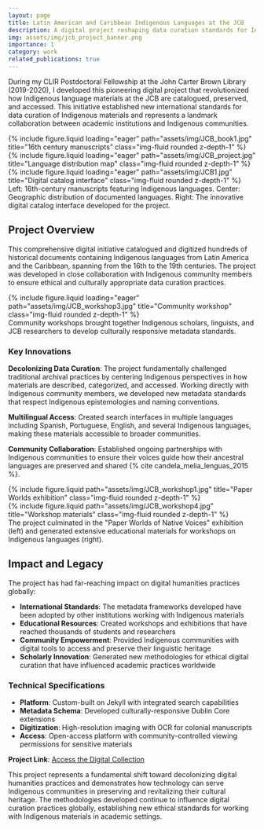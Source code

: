 ```yaml
---
layout: page
title: Latin American and Caribbean Indigenous Languages at the JCB
description: A digital project reshaping data curation standards for Indigenous materials
img: assets/img/jcb_project_banner.png
importance: 1
category: work
related_publications: true
---
```


During my CLIR Postdoctoral Fellowship at the John Carter Brown Library (2019-2020), I developed this pioneering digital project that revolutionized how Indigenous language materials at the JCB are catalogued, preserved, and accessed. This initiative established new international standards for data curation of Indigenous materials and represents a landmark collaboration between academic institutions and Indigenous communities.

<div class="row">
    <div class="col-sm mt-3 mt-md-0">
        {% include figure.liquid loading="eager" path="assets/img/JCB_book1.jpg" title="16th century manuscripts" class="img-fluid rounded z-depth-1" %}
    </div>
    <div class="col-sm mt-3 mt-md-0">
        {% include figure.liquid loading="eager" path="assets/img/JCB_project.jpg" title="Language distribution map" class="img-fluid rounded z-depth-1" %}
    </div>
    <div class="col-sm mt-3 mt-md-0">
        {% include figure.liquid loading="eager" path="assets/img/JCB1.jpg" title="Digital catalog interface" class="img-fluid rounded z-depth-1" %}
    </div>
</div>
<div class="caption">
    Left: 16th-century manuscripts featuring Indigenous languages. Center: Geographic distribution of documented languages. Right: The innovative digital catalog interface developed for the project.
</div>

## Project Overview

This comprehensive digital initiative catalogued and digitized hundreds of historical documents containing Indigenous languages from Latin America and the Caribbean, spanning from the 16th to the 19th centuries. The project was developed in close collaboration with Indigenous community members to ensure ethical and culturally appropriate data curation practices.

<div class="row">
    <div class="col-sm mt-3 mt-md-0">
        {% include figure.liquid loading="eager" path="assets/img/JCB_workshop3.jpg" title="Community workshop" class="img-fluid rounded z-depth-1" %}
    </div>
</div>
<div class="caption">
    Community workshops brought together Indigenous scholars, linguists, and JCB researchers to develop culturally responsive metadata standards.
</div>

### Key Innovations

**Decolonizing Data Curation**: The project fundamentally challenged traditional archival practices by centering Indigenous perspectives in how materials are described, categorized, and accessed. Working directly with Indigenous community members, we developed new metadata standards that respect Indigenous epistemologies and naming conventions.

**Multilingual Access**: Created search interfaces in multiple languages including Spanish, Portuguese, English, and several Indigenous languages, making these materials accessible to broader communities.

**Community Collaboration**: Established ongoing partnerships with Indigenous communities to ensure their voices guide how their ancestral languages are preserved and shared {% cite candela_melia_lenguas_2015 %}.

<div class="row justify-content-sm-center">
    <div class="col-sm-8 mt-3 mt-md-0">
        {% include figure.liquid path="assets/img/JCB_workshop1.jpg" title="Paper Worlds exhibition" class="img-fluid rounded z-depth-1" %}
    </div>
    <div class="col-sm-4 mt-3 mt-md-0">
        {% include figure.liquid path="assets/img/JCB_workshop4.jpg" title="Workshop materials" class="img-fluid rounded z-depth-1" %}
    </div>
</div>
<div class="caption">
    The project culminated in the "Paper Worlds of Native Voices" exhibition (left) and generated extensive educational materials for workshops on Indigenous languages (right).
</div>

## Impact and Legacy

The project has had far-reaching impact on digital humanities practices globally:

- **International Standards**: The metadata frameworks developed have been adopted by other institutions working with Indigenous materials
- **Educational Resources**: Created workshops and exhibitions that have reached thousands of students and researchers
- **Community Empowerment**: Provided Indigenous communities with digital tools to access and preserve their linguistic heritage
- **Scholarly Innovation**: Generated new methodologies for ethical digital curation that have influenced academic practices worldwide

### Technical Specifications

- **Platform**: Custom-built on Jekyll with integrated search capabilities
- **Metadata Schema**: Developed culturally-responsive Dublin Core extensions
- **Digitization**: High-resolution imaging with OCR for colonial manuscripts
- **Access**: Open-access platform with community-controlled viewing permissions for sensitive materials

**Project Link**: [Access the Digital Collection](https://drive.google.com/open?id=1BHf-9nZ6ugSN0uylvSr7rrxBKmaYg4SU&usp=sharing)

This project represents a fundamental shift toward decolonizing digital humanities practices and demonstrates how technology can serve Indigenous communities in preserving and revitalizing their cultural heritage. The methodologies developed continue to influence digital curation practices globally, establishing new ethical standards for working with Indigenous materials in academic settings.
